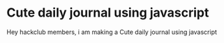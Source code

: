 # Cute daily journal using javascript
 Hey hackclub members, i am making a Cute daily journal using javascript
